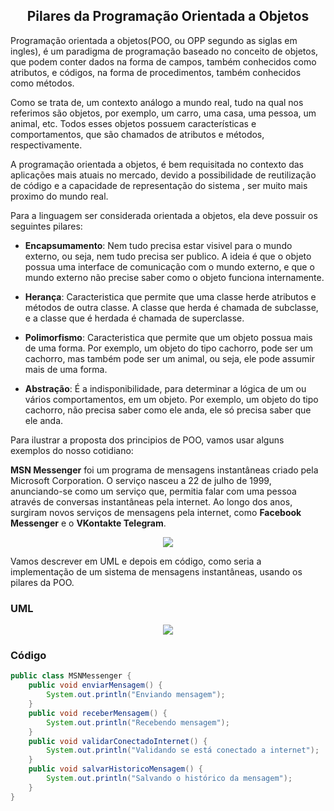 <div align=center>

## Pilares da Programação Orientada a Objetos

</div>
Programação orientada a objetos(POO, ou OPP segundo as siglas em ingles), é um paradigma de programação baseado no conceito de objetos, que podem conter dados na forma de campos, também conhecidos como atributos, e códigos, na forma de procedimentos, também conhecidos como métodos.

Como se trata de, um contexto análogo a mundo real, tudo na qual nos referimos são objetos, por exemplo, um carro, uma casa, uma pessoa, um animal, etc. Todos esses objetos possuem características e comportamentos, que são chamados de atributos e métodos, respectivamente.

A programação orientada a objetos, é bem requisitada no contexto das aplicações mais atuais no mercado, devido a possibilidade de reutilização de código e a capacidade de representação do sistema , ser muito mais proximo do mundo real. 

Para a linguagem ser considerada orientada a objetos, ela deve possuir os seguintes pilares:

- **Encapsumamento**: Nem tudo precisa estar visivel para o mundo externo, ou seja, nem tudo precisa ser publico. A ideia é que o objeto possua uma interface de comunicação com o mundo externo, e que o mundo externo não precise saber como o objeto funciona internamente.

- **Herança**: Caracteristica que permite que uma classe herde atributos e métodos de outra classe. A classe que herda é chamada de subclasse, e a classe que é herdada é chamada de superclasse.

- **Polimorfismo**: Caracteristica que permite que um objeto possua mais de uma forma. Por exemplo, um objeto do tipo cachorro, pode ser um cachorro, mas também pode ser um animal, ou seja, ele pode assumir mais de uma forma.

- **Abstração**: É a indisponibilidade, para determinar a lógica de um ou vários comportamentos, em um objeto. Por exemplo, um objeto do tipo cachorro, não precisa saber como ele anda, ele só precisa saber que ele anda.

Para ilustrar a proposta dos principios de POO, vamos usar alguns exemplos do nosso cotidiano: 

**MSN Messenger** foi um programa de mensagens instantâneas criado pela Microsoft Corporation. O serviço nasceu a 22 de julho de 1999, anunciando-se como um serviço que, permitia falar com uma pessoa através de conversas instantâneas pela internet. Ao longo dos anos, surgiram novos serviços de mensagens pela internet, como **Facebook Messenger** e o **VKontakte Telegram**.

<div align=center>
<img src="https://3025166959-files.gitbook.io/~/files/v0/b/gitbook-x-prod.appspot.com/o/spaces%2FjFR9F4NToQ6FD39fU3wC%2Fuploads%2Fgit-blob-508b916c86e4fe676b8a4dafcb843e8bb0db44f8%2Fimage%20(8)%20(1)%20(1).png?alt=media">
</div>

Vamos descrever em UML e depois em código, como seria a implementação de um sistema de mensagens instantâneas, usando os pilares da POO.

### UML
<div align=center>
<img src="https://3025166959-files.gitbook.io/~/files/v0/b/gitbook-x-prod.appspot.com/o/spaces%2FjFR9F4NToQ6FD39fU3wC%2Fuploads%2Fgit-blob-32e4d75933544ea1ebd7027be1038c7891b95e36%2Fimage%20(14).png?alt=media">
</div>

### Código
~~~~java
public class MSNMessenger {
	public void enviarMensagem() {
		System.out.println("Enviando mensagem");
	}
	public void receberMensagem() {
		System.out.println("Recebendo mensagem");
	}
	public void validarConectadoInternet() {
		System.out.println("Validando se está conectado a internet");
	}
	public void salvarHistoricoMensagem() {
		System.out.println("Salvando o histórico da mensagem");
	}
}
~~~~